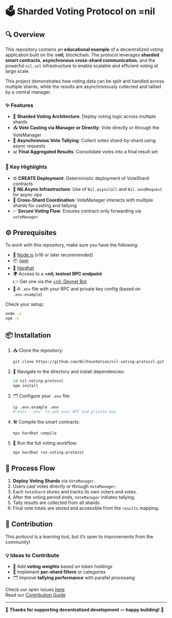 # 🗳️ Sharded Voting Protocol on =nil

## 🔍 Overview

This repository contains an **educational example** of a decentralized voting application built on the **=nil;** blockchain. The protocol leverages **sharded smart contracts**, **asynchronous cross-shard communication**, and the powerful `nil.sol` infrastructure to enable scalable and efficient voting at large scale.

This project demonstrates how voting data can be split and handled across multiple shards, while the results are asynchronously collected and tallied by a central manager.

### ✨ Features

- 🧩 **Sharded Voting Architecture**: Deploy voting logic across multiple shards
- 📤 **Vote Casting via Manager or Directly**: Vote directly or through the VoteManager
- 🔄 **Asynchronous Vote Tallying**: Collect votes shard-by-shard using async requests
- 📊 **Final Aggregated Results**: Consolidate votes into a final result set

### 🚀 Key Highlights

- ⚙️ **CREATE Deployment**: Deterministic deployment of VoteShard contracts
- 🔁 **Nil.Async Infrastructure**: Use of `Nil.asyncCall` and `Nil.sendRequest` for async ops
- 🔗 **Cross-Shard Coordination**: VoteManager interacts with multiple shards for casting and tallying
- ✅ **Secure Voting Flow**: Ensures contract-only forwarding via `voteManager`

## ⚙️ Prerequisites

To work with this repository, make sure you have the following:

- 📌 [Node.js](https://nodejs.org/) (v16 or later recommended)
- 📦 [npm](https://www.npmjs.com/)
- 🧪 [Hardhat](https://hardhat.org/)
- 🌍 Access to a **=nil; testnet RPC endpoint**  
  👉 Get one via the [=nil; Devnet Bot](https://t.me/NilDevnetTokenBot)
- 🔐 A `.env` file with your RPC and private key config (based on `.env.example`)

Check your setup:

```bash
node -v
npm -v
```

## 📦 Installation

1. 📥 Clone the repository:

   ```sh
   git clone https://github.com/NilFoundation/nil-voting-protocol.git
   ```

2. 📂 Navigate to the directory and install dependencies:

   ```sh
   cd nil-voting-protocol
   npm install
   ```

3. 🗂️ Configure your `.env` file:

   ```sh
   cp .env.example .env
   # Edit `.env` to add your RPC and private key
   ```

4. 🛠 Compile the smart contracts:

   ```sh
   npx hardhat compile
   ```

5. 🚀 Run the full voting workflow:

   ```sh
   npx hardhat run-voting-protocol
   ```

## 🔄 Process Flow

1. **Deploy Voting Shards** via `VoteManager`.
2. Users cast votes directly or through `VoteManager`.
3. Each `VoteShard` stores and tracks its own voters and votes.
4. After the voting period ends, `VoteManager` initiates tallying.
5. Tally results are collected from all shards.
6. Final vote totals are stored and accessible from the `results` mapping.

## 🤝 Contribution

This protocol is a learning tool, but it’s open to improvements from the community!

### 💡 Ideas to Contribute

- 🧠 Add **voting weights** based on token holdings
- 🎯 Implement **per-shard filters** or categories
- 🗂 Improve **tallying performance** with parallel processing

Check our open issues [here](https://github.com/NilFoundation/nil/issues)  
Read our [Contribution Guide](https://github.com/NilFoundation/nil/blob/main/CONTRIBUTION-GUIDE.md)

---

🚀 **Thanks for supporting decentralized development — happy building!** 🎉
